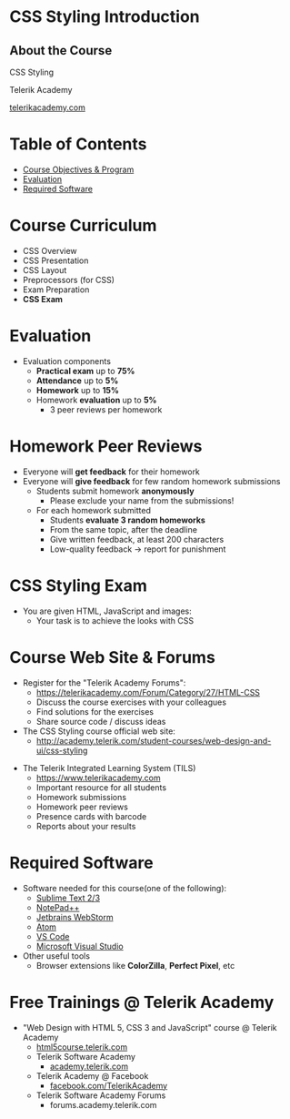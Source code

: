 <!-- section start -->
<!-- attr: { class:'slide-title', showInPresentation: true, hasScriptWrapper: true, style:'font-size: 0.9em' } -->
# CSS Styling Introduction
## About the Course

<!-- <img class="slide-image" showInPresentation="true" src="\imgs\pic01.png" style="top:51.93%; left:70%; width:20%; z-index:-1" /> -->
<!-- <img class="slide-image" showInPresentation="true" src="\imgs\pic00.png" style="top:30%; left:10%; width:20%; z-index:-1; transform: rotate(-15deg)" /> -->
<div class="signature">
	<p class="signature-course">CSS Styling</p>
	<p class="signature-initiative">Telerik Academy</p>
	<a href="https://www.telerikacademy.com" class="signature-link">telerikacademy.com</a>
</div>




<!-- section start -->
<!-- attr: { showInPresentation: true, hasScriptWrapper: true, style:'font-size: 0.9em' } -->
# Table of Contents
- [Course Objectives & Program](#/curriculum)
- [Evaluation](#/evaluation)
- [Required Software](#/software)

<!-- <img class="slide-image" showInPresentation="true" src="\imgs\pic03.png" style="top:21.16%; left:61.28%; width:37.01%; z-index:-1; border-radius: 15px; border: 2px solid white" /> -->
<!-- <img class="slide-image" showInPresentation="true" src="\imgs\pic04.png" style="top:65%; left:9.36%; width:36.03%; z-index:-1; border-radius: 30px 0 30px 0" /> -->




<!-- section start -->
<!-- attr: { id:'curriculum', class:'slide-section', showInPresentation: true, hasScriptWrapper: true, style:'font-size: 0.9em' } -->
# <a id="curriculum"></a>Course Curriculum
<!-- <img class="slide-image" showInPresentation="true" src="\imgs\pic05.png" style="top:50%; left:30%; width:40%; z-index:-1; border-radius: 15px" /> -->


<!-- attr: { showInPresentation: true, hasScriptWrapper: true, style:'font-size: 0.9em' } -->
<!-- # CSS Styling – Course Topics -->
- CSS Overview
- CSS Presentation
- CSS Layout
- Preprocessors (for CSS)
- Exam Preparation
- **CSS Exam**



<!-- section start -->
<!-- attr: { id:'evaluation', class:'slide-section', showInPresentation: true, hasScriptWrapper: true, style:'font-size: 0.9em' } -->
# <a id="evaluation"></a>Evaluation 
<!-- ## Thank God There Are Bonuses! -->
<!-- <img class="slide-image" showInPresentation="true" src="\imgs\pic18.png" style="top:55%; left:30%; width:40%; z-index:-1; border-radius: 15px" /> -->


<!-- attr: { showInPresentation: true, hasScriptWrapper: true, style:'font-size: 0.9em' } -->
<!-- # CSS Styling - Evaluation -->
- Evaluation components
  - **Practical exam** up to **75%**
  - **Attendance** up to **5%**
  - **Homework** up to **15%**
  - Homework **evaluation** up to **5%**
    - 3 peer reviews per homework
  
<!-- <img class="slide-image" showInPresentation="true" src="\imgs\pic21.png" style="top:14.99%; left:78.60%; width:26.41%; z-index:-1" /> -->


<!-- attr: { showInPresentation: true, style:'font-size: 0.9em' } -->
# Homework Peer Reviews
- Everyone will **get feedback** for their homework
- Everyone will **give feedback** for few random homework submissions
  - Students submit homework **anonymously**
    - Please exclude your name from the submissions!
  - For each homework submitted
    - Students **evaluate 3 random homeworks**
    - From the same topic, after the deadline
    - Give written feedback, at least 200 characters
    - Low-quality feedback &rarr; report for punishment


<!-- attr: { showInPresentation: true, hasScriptWrapper: true, style:'font-size: 0.9em' } -->
# CSS Styling Exam
- You are given HTML, JavaScript and images:
  - Your task is to achieve the looks with CSS
  
<!-- <img class="slide-image" showInPresentation="true" src="\imgs\pic22.png" style="top:32%; left:50%; width:55%; z-index:-1" /> -->
<!-- <img class="slide-image" showInPresentation="true" src="\imgs\pic23.png" style="top:32%; left:0%; width:45%; z-index:-1" /> -->


<!-- attr: { showInPresentation: true, style:'font-size: 0.9em' } -->
# Course Web Site & Forums
- Register for the "Telerik Academy Forums":
  - https://telerikacademy.com/Forum/Category/27/HTML-CSS 
  - Discuss the course exercises with your colleagues
  - Find solutions for the exercises
  - Share source code / discuss ideas
- The CSS Styling course official web site:
  - http://academy.telerik.com/student-courses/web-design-and-ui/css-styling


<!-- attr: { showInPresentation: true, hasScriptWrapper: true, style:'font-size: 0.9em' } -->
<!-- # Telerik IntegratedLearning System -->
- The Telerik Integrated Learning System (TILS)
  - https://www.telerikacademy.com
  - Important resource for all students
  - Homework submissions
  - Homework peer reviews
  - Presence cards with barcode
  - Reports about your results

<!-- <img class="slide-image" showInPresentation="true" src="\imgs\pic29.png" style="top:37.91%; left:60%; width:45%; z-index:-1" /> -->

<!-- section start -->
<!-- attr: { id:'software', class:'slide-section', showInPresentation: true, hasScriptWrapper: true, style:'font-size: 0.9em' } -->
<!-- # <a id="software"></a>Required Software
<img class="slide-image" showInPresentation="true"  src="imgs/pic07.png" style="top:50%; left:35%; width:30%; z-index:-1; border-radius: 15px" /> -->

<!-- attr: { showInPresentation: true, style:'font-size: 0.9em' } -->
# Required Software
- Software needed for this course(one of the following):
  - [Sublime Text 2/3](https://www.sublimetext.com/)
  - [NotePad++](https://notepad-plus-plus.org/download/v6.9.1.html)
  - [Jetbrains WebStorm](https://www.jetbrains.com/webstorm/)
  - [Atom](https://atom.io/)
  - [VS Code](https://www.visualstudio.com/en-us/products/code-vs.aspx)
  - [Microsoft Visual Studio](https://www.visualstudio.com/)
- Other useful tools
  - Browser extensions like **ColorZilla**, **Perfect Pixel**, etc

<!-- attr: { class:'slide-section', showInPresentation: true, style:'font-size: 0.9em' } -->
<!-- # CSS Styling: Course Introduction
## Questions? -->



<!-- attr: { showInPresentation: true, hasScriptWrapper: true, style:'font-size: 0.9em' } -->
# Free Trainings @ Telerik Academy
- "Web Design with HTML 5, CSS 3 and JavaScript" course @ Telerik Academy
    - [html5course.telerik.com](html5course.telerik.com)
  - Telerik Software Academy
    - [academy.telerik.com](academy.telerik.com)
  - Telerik Academy @ Facebook
    - [facebook.com/TelerikAcademy](facebook.com/TelerikAcademy)
  - Telerik Software Academy Forums
    - forums.academy.telerik.com


<!-- <img class="slide-image" showInPresentation="true"  src="imgs/pic00.png" style="top:58.18%; left:90.52%; width:16.97%; z-index:-1" /> -->
<!-- <img class="slide-image" showInPresentation="true"  src="imgs/pic31.png" style="top:30%; left:68.14%; width:36.30%; z-index:-1" /> -->
<!-- <img class="slide-image" showInPresentation="true"  src="imgs/pic32.png" style="top:48.92%; left:75.91%; width:10.85%; z-index:-1" /> -->


